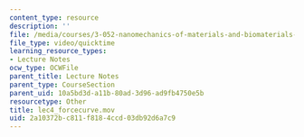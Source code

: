 ```yaml
---
content_type: resource
description: ''
file: /media/courses/3-052-nanomechanics-of-materials-and-biomaterials-spring-2007/2a10372bc811f8184ccd03db92d6a7c9_lec4_forcecurve.mov
file_type: video/quicktime
learning_resource_types:
- Lecture Notes
ocw_type: OCWFile
parent_title: Lecture Notes
parent_type: CourseSection
parent_uid: 10a5bd3d-a11b-80ad-3d96-ad9fb4750e5b
resourcetype: Other
title: lec4_forcecurve.mov
uid: 2a10372b-c811-f818-4ccd-03db92d6a7c9
---
```

